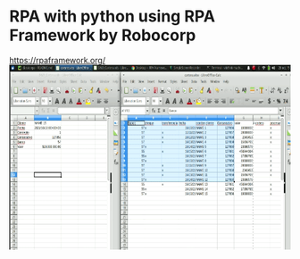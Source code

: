 # RPA with python using RPA Framework by Robocorp
https://rpaframework.org/
![Alt Text](https://github.com/VictorAndres20/rpa-demo-python/blob/main/rpa-demo.gif)
